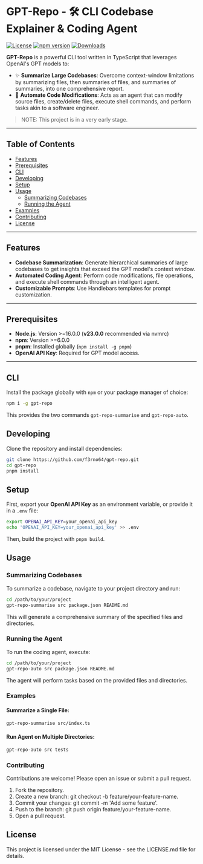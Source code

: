 # GPT-Repo - 🛠️ CLI Codebase Explainer & Coding Agent

[![License](https://img.shields.io/badge/license-MIT-blue.svg)](LICENSE.md)
[![npm version](https://img.shields.io/npm/v/gpt-repo)](https://www.npmjs.com/package/gpt-repo)
[![Downloads](https://img.shields.io/npm/dm/gpt-repo.svg)](https://www.npmjs.com/package/gpt-repo)

**GPT-Repo** is a powerful CLI tool written in TypeScript that leverages OpenAI's GPT models to:

- ✨ **Summarize Large Codebases**: Overcome context-window limitations by summarizing files, then summaries of files, and summaries of summaries, into one comprehensive report.
- 🤖 **Automate Code Modifications**: Acts as an agent that can modify source files, create/delete files, execute shell commands, and perform tasks akin to a software engineer.

> NOTE: This project is in a very early stage.

---

## Table of Contents

- [Features](#features)
- [Prerequisites](#prerequisites)
- [CLI](#cli)
- [Developing](#developing)
- [Setup](#setup)
- [Usage](#usage)
  - [Summarizing Codebases](#summarizing-codebases)
  - [Running the Agent](#running-the-agent)
- [Examples](#examples)
- [Contributing](#contributing)
- [License](#license)

---

## Features

- **Codebase Summarization**: Generate hierarchical summaries of large codebases to get insights that exceed the GPT model's context window.
- **Automated Coding Agent**: Perform code modifications, file operations, and execute shell commands through an intelligent agent.
- **Customizable Prompts**: Use Handlebars templates for prompt customization.

---

## Prerequisites

- **Node.js**: Version >=16.0.0 (**v23.0.0** recommended via nvmrc)
- **npm**: Version >=6.0.0
- **pnpm**: Installed globally (`npm install -g pnpm`)
- **OpenAI API Key**: Required for GPT model access.

---

## CLI

Install the package globally with `npm` or your package manager of choice:

```bash
npm i -g gpt-repo
```

This provides the two commands `gpt-repo-summarise` and `gpt-repo-auto`.

## Developing

Clone the repository and install dependencies:

```bash
git clone https://github.com/f3rno64/gpt-repo.git
cd gpt-repo
pnpm install
```

## Setup

First, export your **OpenAI API Key** as an environment variable, or provide it in a `.env` file:

```bash
export OPENAI_API_KEY=your_openai_api_key
echo 'OPENAI_API_KEY=your_openai_api_key' >> .env
```

Then, build the project with `pnpm build`.

## Usage

### Summarizing Codebases

To summarize a codebase, navigate to your project directory and run:

```bash
cd /path/to/your/project
gpt-repo-summarise src package.json README.md
```

This will generate a comprehensive summary of the specified files and directories.

### Running the Agent

To run the coding agent, execute:

```bash
cd /path/to/your/project
gpt-repo-auto src package.json README.md
```

The agent will perform tasks based on the provided files and directories.

### Examples

#### Summarize a Single File:

```bash
gpt-repo-summarise src/index.ts
```

#### Run Agent on Multiple Directories:

```bash
gpt-repo-auto src tests
```

### Contributing

Contributions are welcome! Please open an issue or submit a pull request.

1. Fork the repository.
2. Create a new branch: git checkout -b feature/your-feature-name.
3. Commit your changes: git commit -m 'Add some feature'.
4. Push to the branch: git push origin feature/your-feature-name.
5. Open a pull request.

## License

This project is licensed under the MIT License - see the LICENSE.md file for details.